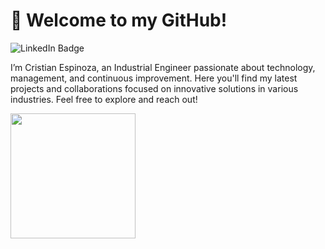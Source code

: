 # 👋 Welcome to my GitHub! 

<div id="badges">
  <img src="https://img.shields.io/badge/LinkedIn-blue?style=for-the-badge&logo=linkedin&logoColor=white" alt="LinkedIn Badge"/>
</div>

I’m Cristian Espinoza, an Industrial Engineer passionate about technology, management, and continuous improvement. Here you'll find my latest projects and collaborations focused on innovative solutions in various industries. Feel free to explore and reach out!


  <img src="https://media.giphy.com/media/f7omQNmgiyjj5sffvZ/giphy.gif?cid=790b7611wjjw4y9bu24fyktw9srervp0ynd2wc2ulgv39ixr&ep=v1_stickers_search&rid=giphy.gif&ct=s" width="200"/>
